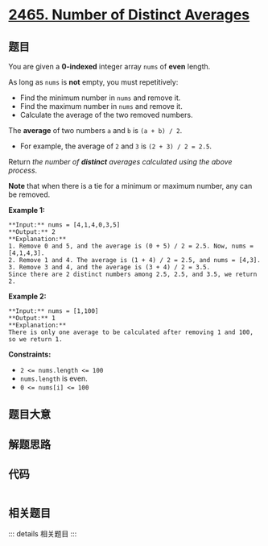 # [2465. Number of Distinct Averages](https://leetcode.com/problems/number-of-distinct-averages)

## 题目

You are given a **0-indexed** integer array `nums` of **even** length.

As long as `nums` is **not** empty, you must repetitively:

  * Find the minimum number in `nums` and remove it.
  * Find the maximum number in `nums` and remove it.
  * Calculate the average of the two removed numbers.

The **average** of two numbers `a` and `b` is `(a + b) / 2`.

  * For example, the average of `2` and `3` is `(2 + 3) / 2 = 2.5`.

Return _the number of **distinct** averages calculated using the above
process_.

**Note** that when there is a tie for a minimum or maximum number, any can be
removed.



**Example 1:**

    
    
    **Input:** nums = [4,1,4,0,3,5]
    **Output:** 2
    **Explanation:**
    1. Remove 0 and 5, and the average is (0 + 5) / 2 = 2.5. Now, nums = [4,1,4,3].
    2. Remove 1 and 4. The average is (1 + 4) / 2 = 2.5, and nums = [4,3].
    3. Remove 3 and 4, and the average is (3 + 4) / 2 = 3.5.
    Since there are 2 distinct numbers among 2.5, 2.5, and 3.5, we return 2.
    

**Example 2:**

    
    
    **Input:** nums = [1,100]
    **Output:** 1
    **Explanation:**
    There is only one average to be calculated after removing 1 and 100, so we return 1.
    



**Constraints:**

  * `2 <= nums.length <= 100`
  * `nums.length` is even.
  * `0 <= nums[i] <= 100`


## 题目大意

## 解题思路

## 代码

```javascript

```

## 相关题目

::: details 相关题目
:::
